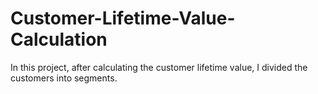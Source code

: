 # Customer-Lifetime-Value-Calculation
In this project, after calculating the customer lifetime value, I divided the customers into segments.
